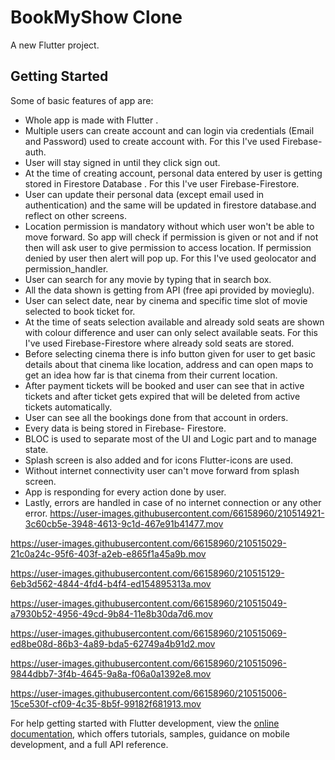 # BookMyShow Clone

A new Flutter project.

## Getting Started

Some of basic features of app are:
- Whole app is made with Flutter .
- Multiple users can create account and can login via credentials (Email and Password) used to create account with. For this I've used Firebase-auth.
- User will stay signed in until they click sign out.
- At the time of creating account, personal data entered by user is getting stored in Firestore Database . For this I've user Firebase-Firestore.
- User can update their personal data (except email used in authentication) and the same will be updated in firestore database.and reflect on other screens.
- Location permission is mandatory without which user won't be able to move forward. So app will check if permission is given or not and if not then will ask user to give permission to access location. If permission denied by user then alert will pop up. For this I've used geolocator and permission_handler.
- User can search for any movie by typing that in search box.
- All the data shown is getting from API (free api provided by movieglu).
- User can select date, near by cinema and specific time slot of movie selected to book ticket for.
- At the time of seats selection available and already sold seats are shown with colour difference and user can only select available seats. For this I've used Firebase-Firestore where already sold seats are stored.
- Before selecting cinema there is info button given for user to get basic details about that cinema like location, address and can open maps to get an idea how far is that cinema from their current location.
- After payment tickets will be booked and user can see that in active tickets and after ticket gets expired that will be deleted from active tickets automatically.
- User can see all the bookings done from that account in orders.
- Every data is being stored in Firebase- Firestore.
- BLOC is used to separate most of the UI and Logic part and to manage state.
- Splash screen is also added and for icons Flutter-icons are used.
- Without internet connectivity user can't move forward from splash screen.
- App is responding for every action done by user.
- Lastly, errors are handled in case of no internet connection or any other error.
https://user-images.githubusercontent.com/66158960/210514921-3c60cb5e-3948-4613-9c1d-467e91b41477.mov



https://user-images.githubusercontent.com/66158960/210515029-21c0a24c-95f6-403f-a2eb-e865f1a45a9b.mov


https://user-images.githubusercontent.com/66158960/210515129-6eb3d562-4844-4fd4-b4f4-ed154895313a.mov



https://user-images.githubusercontent.com/66158960/210515049-a7930b52-4956-49cd-9b84-11e8b30da7d6.mov



https://user-images.githubusercontent.com/66158960/210515069-ed8be08d-86b3-4a89-bda5-62749a4b91d2.mov


https://user-images.githubusercontent.com/66158960/210515096-9844dbb7-3f4b-4645-9a8a-f06a0a1392e8.mov



https://user-images.githubusercontent.com/66158960/210515006-15ce530f-cf09-4c35-8b5f-99182f681913.mov



For help getting started with Flutter development, view the
[online documentation](https://docs.flutter.dev/), which offers tutorials,
samples, guidance on mobile development, and a full API reference.


